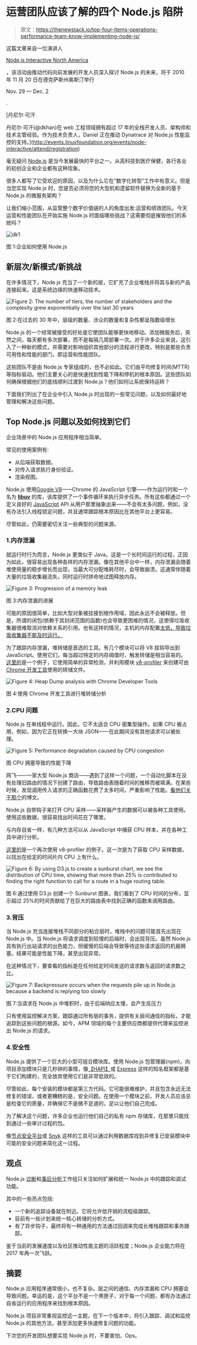 # 运营团队应该了解的四个 Node.js 陷阱

> 原文：<https://thenewstack.io/top-four-items-operations-performance-team-know-implementing-node-js/>

这篇文章来自一位演讲人

[Node.js Interactive North America](http://events.linuxfoundation.org/events/node-interactive/attend/registration)

，该活动由推动代码向前发展的开发人员深入探讨 Node.js 的未来，将于 2010 年 11 月 20 日在德克萨斯州奥斯汀举行

Nov. 29 — Dec. 2

.

[](http://events.linuxfoundation.org/events/node-interactive/attend/registration)

 [丹尼尔·可汗

丹尼尔·可汗(@dkhan)在 web 工程领域拥有超过 17 年的全栈开发人员、架构师和技术主管经验。作为技术负责人，Daniel 正在推动 Dynatrace 对 Node.js 性能监控的支持。](http://events.linuxfoundation.org/events/node-interactive/attend/registration) [](http://events.linuxfoundation.org/events/node-interactive/attend/registration)

毫无疑问 [Node.js](/tag/node.js/) 是当今发展最快的平台之一。从高科技到医疗保健，各行各业的初创企业和企业都有这种现象。

很多人都写了它受欢迎的原因，以及为什么它在“数字化转型”工作中有意义。但是当您实现 Node.js 时，您是否必须将您的大型机和遗留软件替换为全新的基于 Node.js 的微服务架构？

让我们缩小范围，从监管整个数字价值链的人的角度出发:运营和绩效团队。今天运营和性能团队在开始实施 Node.js 时面临哪些挑战？这需要彻底摧毁他们的系统吗？

![dk1](img/2fe833298c42f2cb6fcf29472302241b.png)

图 1:企业如何使用 Node.js

## 新层次/新模式/新挑战

在许多情况下，Node.js 充当了一个新的层，它扩充了企业堆栈并将其与新的产品连接起来。这是系统边缘的快速移动技术。

![Figure 2: The number of tiers, the number of stakeholders and the complexity grew exponentially over the last 30 years](img/e156bba21fa09257d2579cde2f24f4ef.png)

图 2:在过去的 30 年中，层级的数量、涉众的数量和复杂性都呈指数级增长

Node.js 的一个经常被接受的好处是它使团队能够更快地移动。添加微服务后，突然之间，每天都有多次部署，而不是每隔几周部署一次。对于许多企业来说，这引入了一种新的模式，并需要对影响组织其他部分的流程进行更改，特别是那些负责可用性和性能的部门，即运营和性能团队。

这些团队不是由 Node.js 专家组成的，也不必如此。它们由平均修复时间(MTTR)等指标驱动。他们主要关心的是快速找到性能下降和停机的根本原因。这些团队如何确保根据他们的底线顺利过渡到 Node.js？他们如何让系统保持运转？

下面我们列出了在企业中引入 Node.js 时出现的一些常见问题，以及如何最好地管理和解决这些问题。

## Top Node.js 问题以及如何找到它们

企业场景中的 Node.js 应用程序相当简单。

常见的使用案例有:

*   从后端获取数据。
*   对传入请求执行身份验证。
*   渲染视图。

Node.js 使用[Google V8](https://developers.google.com/v8/)——Chrome 的 JavaScript 引擎——作为运行时和一个名为 [**libuv**](https://github.com/libuv/libuv) 的库，该库提供了一个事件循环来执行异步任务。所有这些都通过一个定义良好的 [JavaScript](/tag/javascript/) API 从用户那里抽象出来——不会有太多问题，例如，没有办法引入线程锁定问题，并且通常跟踪根本原因比在其他平台上更容易。

尽管如此，仍需要密切关注一些典型的问题来源。

### 1.内存泄漏

就运行时行为而言，Node.js 更类似于 Java。这是一个长时间运行的过程，正因为如此，很容易出现各种各样的内存泄漏。像在其他平台中一样，内存泄漏会随着堆使用量的稳步增长而出现，当最大可分配堆耗尽时，会导致崩溃。这通常伴随着大量的垃圾收集器流失，同时运行时拼命地试图释放内存。

![Figure 3: Progression of a memory leak](img/97b952ea87828e55b780911c8f64b0b2.png)

图 3:内存泄漏的进展

可能的原因很简单，比如大型对象被挂接到根作用域，因此永远不会被释放。但是，所谓的闭包(依赖于其封闭范围的函数)也会导致更困难的情况，这使得垃圾收集器很难取消对依赖关系的引用。也有这样的情况，主机的内存配置[太低，导致垃圾收集器不能及时运行。](https://blog.risingstack.com/finding-a-memory-leak-in-node-js/)

为了跟踪内存泄漏，堆转储是首选的工具。有几个模块可以将 V8 挂钩导出到 JavaScript。使用它们，每当超过特定的内存阈值时，触发转储是相当容易的。[这里的](https://gist.github.com/danielkhan/0a98ae0ae2b5ddfd443e)是一个例子，它使用简单的异常检测，并利用模块 [v8-profiler](https://github.com/v8/v8/wiki/V8%20Profiler) 来创建可由 [Chrome 开发工具](https://developer.chrome.com/devtools)使用的转储文件。

![Figure 4: Heap Dump analysis with Chrome Developer Tools](img/35318e07dae798e700f500e9be00f3db.png)

图 4:使用 Chrome 开发工具进行堆转储分析

### 2.CPU 问题

Node.js 在单线程中运行。因此，它不太适合 CPU 密集型操作。如果 CPU 被占用，例如，因为它正在转换一大块 JSON——在此期间没有其他请求可以被处理。

![Figure 5: Performance degradation caused by CPU congestion](img/6b9eb006adda0adb9e26d1719e76a1ed.png)

图 CPU 拥塞导致的性能下降

网飞——一家大型 Node.js 商店——遇到了这样一个问题，一个自动化脚本在没有处理旧路由的情况下创建了路由，导致路由表随着时间的推移而被填满。在某些时候，发现调用传入请求的正确函数花费了太多时间，严重影响了性能。[看他们关于那个](http://techblog.netflix.com/2014/11/nodejs-in-flames.html)的博文。

Node.js 自带钩子来打开 CPU 采样——采样器产生的数据可以被各种工具使用。使用这些数据，很容易找出时间花在了哪里。

与内存自省一样，有几种方法可以从 JavaScript 中捕获 CPU 样本，并在各种工具中进行分析。

[这里的](https://gist.github.com/danielkhan/9cfa77b97bc7ba0a3220)是一个再次使用 v8-profiler 的例子。这一次是为了获取 CPU 采样数据，以找出在给定的时间片内 CPU 上有什么。

![Figure 6: By using D3.js to create a sunburst chart, we see the distribution of CPU time, showing that more than 25% is contributed to finding the right function to call for a route in a huge routing table.](img/3e77997c76a446057f69f50d1778884b.png)

图 6:通过使用 D3.js 创建一个 Sunburst 图表，我们看到了 CPU 时间的分布，显示超过 25%的时间贡献给了在巨大的路由表中找到正确的函数来调用路由。

### 3.背压

当 Node.js 充当连接堆栈不同部分的粘合层时，堆栈中的问题可能首先出现在 Node.js 中。当 Node.js 将请求调度到较慢的后端时，会出现背压。虽然 Node.js 具有执行出站请求的出色能力，但缓慢的后端会导致等待这些请求返回的机器拥塞。结果可能是性能下降，甚至出现异常。

在这种情况下，要查看的指标是在任何给定时间发送的请求数与返回的请求数之比。

![Figure 7: Backpressure occurs when the requests pile up in Node.js because a backend is replying too slowly](img/1e3712c675d1fbcf84ec43cf483b2335.png)

图 7:当请求在 Node.js 中堆积时，由于后端响应太慢，会产生反压力

只有使用监控解决方案，跟踪通过所有层的事务，提供有关层间通信的指标，才能追踪到这些问题的根源。如今，APM 领域的每个主要供应商都提供代理来监控进出 Node.js 的请求。

### 4.安全性

Node.js 提供了一个巨大的小型可组合模块库。使用 Node.js 包管理器(npm)，向项目添加模块只是几秒钟的事情，像[【HAPI】](http://hapijs.com/)或 [Express](https://github.com/expressjs) 这样的知名框架都是基于它们构建的，完全放弃使用它们是非常低效的。

尽管如此，每个安装的模块都是第三方代码。它可能很难维护，并且包含永远无法修复的错误，或者更糟糕的是，安全问题。在使用一个模块之前，开发人员应该总是检查它的质量，并确保它不是微不足道的，足以让他们自己完成。

为了解决这个问题，许多企业也运行他们自己的私有 npm 存储库，在那里只能找到通过一些审计过程的包。

像[节点安全平台](https://nodesecurity.io/)或 [Snyk](https://snyk.io/) 这样的工具可以通过利用数据库找到并修复已安装模块中可能的安全问题来简化这一过程。

## 观点

Node.js [诊断](https://github.com/nodejs/diagnostics)和[事后分析](https://github.com/nodejs/post-mortem)工作组只关注如何扩展和统一 Node.js 中的跟踪和调试功能。

其中的一些亮点包括:

*   一个新的追踪设备就在附近。它将允许低开销的流程级跟踪。
*   目前有一些计划来统一核心转储的分析方式。
*   有了异步钩子，最终将有一种通用的方法通过回调来完成长堆栈跟踪和事务跟踪。

鉴于当前的发展速度以及社区推动性能主题的活跃程度；Node.js 企业能力将在 2017 年再一次飞跃。

## 摘要

Node.js 应用程序通常很小，也不复杂。层之间的通信、内存泄漏和 CPU 拥塞会导致问题。幸运的是，这个平台不是一个黑匣子，对于每一个问题，都有办法通过自省运行的应用程序来找到根本原因。

Node.js 项目非常重视监控这一主题，在下一个版本中，将引入跟踪、调试和监控 Node.js 的其他方法，甚至添加更多快速修复问题的功能。

下次您的开发团队想要实现 Node.js 时，不要害怕，Ops。

<svg xmlns:xlink="http://www.w3.org/1999/xlink" viewBox="0 0 68 31" version="1.1"><title>Group</title> <desc>Created with Sketch.</desc></svg>